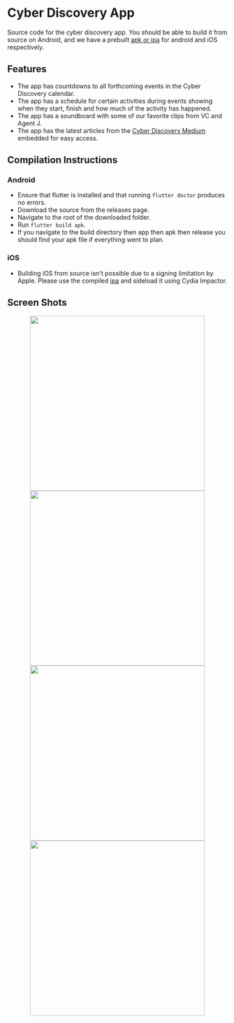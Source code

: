 # Cyber Discovery App

Source code for the cyber discovery app.  You should be able to build it from source on Android, and we have a prebuilt [apk or ipa](https://github.com/CyberDiscovery/Cyber-Discovery-App/releases/tag/0.3) for android and iOS respectively.

## Features

* The app has countdowns to all forthcoming events in the Cyber Discovery calendar.
* The app has a schedule for certain activities during events showing when they start, finish and how much of the activity has happened. 
* The app has a soundboard with some of our favorite clips from VC and Agent J.
* The app has the latest articles from the [Cyber Discovery Medium](https://medium.com/cyber-discovery) embedded for easy access.

## Compilation Instructions

### Android
* Ensure that flutter is installed and that running `flutter doctor` produces no errors.
* Download the source from the releases page. 
* Navigate to the root of the downloaded folder.
* Run `flutter build apk`.
* If you navigate to the build directory then app then apk then release you should find your apk file if everything went to plan. 
### iOS
* Buliding iOS from source isn't possible due to a signing limitation by Apple. Please use the compiled [ipa](https://github.com/CyberDiscovery/Cyber-Discovery-App/releases/tag/0.3) and sideload it using Cydia Impactor.

## Screen Shots

<p align="center">
<img src="https://cdn.discordapp.com/attachments/409860647170342919/457574918700400661/device-2018-06-16-165902.png" width="400">
<img src="https://cdn.discordapp.com/attachments/409860647170342919/457575256534548481/device-2018-06-16-170038.png" width="400">
<img src="https://cdn.discordapp.com/attachments/458769653481865227/466994626801434635/device-2018-07-12-164927.png" width="400">
<img src="https://cdn.discordapp.com/attachments/416622714556645376/467392769699217419/device-2018-07-13-191052.png" width="400">
</p>
